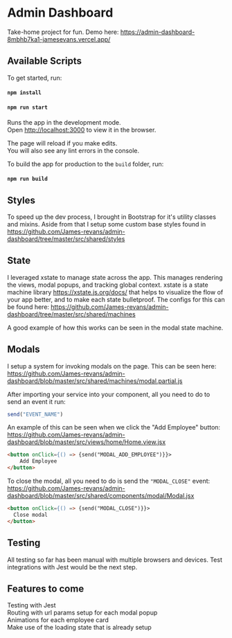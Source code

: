 # Admin Dashboard

Take-home project for fun. Demo here: https://admin-dashboard-8mbhb7ka1-jamesevans.vercel.app/

## Available Scripts

To get started, run:

#### `npm install`
#### `npm run start`

Runs the app in the development mode.\
Open [http://localhost:3000](http://localhost:3000) to view it in the browser.

The page will reload if you make edits.\
You will also see any lint errors in the console.

To build the app for production to the `build` folder, run:

#### `npm run build`

## Styles
To speed up the dev process, I brought in Bootstrap for it's utility classes and mixins. 
Aside from that I setup some custom base styles found in https://github.com/James-revans/admin-dashboard/tree/master/src/shared/styles

## State
I leveraged xstate to manage state across the app. This manages rendering the views, modal popups, and tracking global context.
xstate is a state machine library https://xstate.js.org/docs/ that helps to visualize the flow of your app better, and to make each state bulletproof. The configs for this can be found here: https://github.com/James-revans/admin-dashboard/tree/master/src/shared/machines

A good example of how this works can be seen in the modal state machine.

## Modals
I setup a system for invoking modals on the page. This can be seen here: https://github.com/James-revans/admin-dashboard/blob/master/src/shared/machines/modal.partial.js

After importing your service into your component, all you need to do to send an event it run:

```JavaScript
send("EVENT_NAME")
```

An example of this can be seen when we click the "Add Employee" button: https://github.com/James-revans/admin-dashboard/blob/master/src/views/home/Home.view.jsx
```HTML
<button onClick={() => {send("MODAL_ADD_EMPLOYEE")}}>
    Add Employee
</button>
```

To close the modal, all you need to do is send the `"MODAL_CLOSE"` event: https://github.com/James-revans/admin-dashboard/blob/master/src/shared/components/modal/Modal.jsx
```HTML
<button onClick={() => {send("MODAL_CLOSE")}}>
  Close modal
</button>
```

## Testing
All testing so far has been manual with multiple browsers and devices. Test integrations with Jest would be the next step.

## Features to come
Testing with Jest\
Routing with url params setup for each modal popup\
Animations for each employee card\
Make use of the loading state that is already setup

